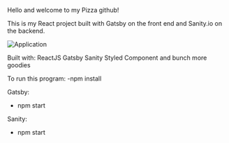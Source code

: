 Hello and welcome to my Pizza github!

This is my React project built with Gatsby on the front end and Sanity.io on the backend.

![Application](src/images/Slickestslices.png)

Built with:
ReactJS
Gatsby
Sanity
Styled Component
and bunch more goodies

To run this program:
-npm install

Gatsby:

- npm start

Sanity:

- npm start
